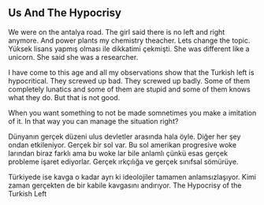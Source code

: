 ## Us And The Hypocrisy
We were on the antalya road. The girl said there is no left and right anymore. 
And power plants my chemistry theacher. Lets change the topic.
Yüksek lisans yapmış olması ile dikkatimi çekmişti. 
She was different like a unicorn. She said she was a researcher. 

I have come to this age and all my observations show that the Turkish left is hypocritical.
They screwed up bad. They screwed up badly.
Some of them completely lunatics and some of them are stupid and some of them knows what they do.
But that is not good.

When you want something to not be made somnetimes you make a imitation of it. In that way you can manage the situation right?

Dünyanın gerçek düzeni ulus devletler arasında hala öyle. Diğer her şey ondan etkileniyor. 
Gerçek bir sol var. Bu sol amerikan progresive woke larından biraz farklı ama bu woke lar bile anlamlı çünkü esas gerçek probleme işaret ediyorlar.
Gerçek ırkçılığa ve gerçek sınıfsal sömürüye.

Türkiyede ise kavga o kadar ayrı ki ideolojiler tamamen anlamsızlaşıyor. Kimi zaman gerçekten de bir kabile kavgasını andırıyor.
The Hypocrisy of the Turkish Left
